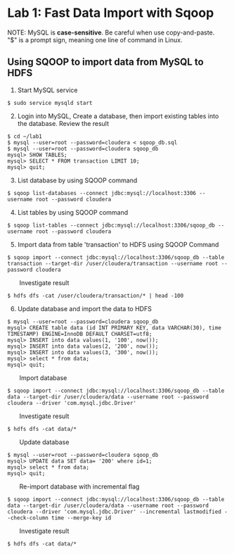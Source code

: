 # Lab 1: Fast Data Import with Sqoop

NOTE: MySQL is **case-sensitive**.  Be careful when use copy-and-paste.  
"$" is a prompt sign, meaning one line of command in Linux.  

## Using SQOOP to import data from MySQL to HDFS  

1. Start MySQL service
```
$ sudo service mysqld start
```
2. Login into MySQL, Create a database, then import existing tables into the database. Review the result
```
$ cd ~/lab1
$ mysql --user=root --password=cloudera < sqoop_db.sql
$ mysql --user=root --password=cloudera sqoop_db
mysql> SHOW TABLES;
mysql> SELECT * FROM transaction LIMIT 10;
mysql> quit;
```
3. List database by using SQOOP command
```
$ sqoop list-databases --connect jdbc:mysql://localhost:3306 --username root --password cloudera
```
4. List tables by using SQOOP command
```
$ sqoop list-tables --connect jdbc:mysql://localhost:3306/sqoop_db --username root --password cloudera
```
5. Import data from table 'transaction' to HDFS using SQOOP Command
```
$ sqoop import --connect jdbc:mysql://localhost:3306/sqoop_db --table transaction --target-dir /user/cloudera/transaction --username root --password cloudera
```
&nbsp;&nbsp;&nbsp;&nbsp;&nbsp;&nbsp; Investigate result
```
$ hdfs dfs -cat /user/cloudera/transaction/* | head -100
```
6. Update database and import the data to HDFS
```
$ mysql --user=root --password=cloudera sqoop_db
mysql> CREATE table data (id INT PRIMARY KEY, data VARCHAR(30), time TIMESTAMP) ENGINE=InnoDB DEFAULT CHARSET=utf8;
mysql> INSERT into data values(1, '100', now());
mysql> INSERT into data values(2, '200', now());
mysql> INSERT into data values(3, '300', now());
mysql> select * from data;
mysql> quit;
```
&nbsp;&nbsp;&nbsp;&nbsp;&nbsp;&nbsp; Import database
```
$ sqoop import --connect jdbc:mysql://localhost:3306/sqoop_db --table data --target-dir /user/cloudera/data --username root --password cloudera --driver 'com.mysql.jdbc.Driver'
```
&nbsp;&nbsp;&nbsp;&nbsp;&nbsp;&nbsp; Investigate result
```
$ hdfs dfs -cat data/*
```
&nbsp;&nbsp;&nbsp;&nbsp;&nbsp;&nbsp; Update database
```
$ mysql --user=root --password=cloudera sqoop_db
mysql> UPDATE data SET data= '200' where id=1;
mysql> select * from data;
mysql> quit;
```
&nbsp;&nbsp;&nbsp;&nbsp;&nbsp;&nbsp; Re-import database with incremental flag
```
$ sqoop import --connect jdbc:mysql://localhost:3306/sqoop_db --table data --target-dir /user/cloudera/data --username root --password cloudera --driver 'com.mysql.jdbc.Driver' --incremental lastmodified --check-column time --merge-key id
```
&nbsp;&nbsp;&nbsp;&nbsp;&nbsp;&nbsp; Investigate result
```
$ hdfs dfs -cat data/*
```
